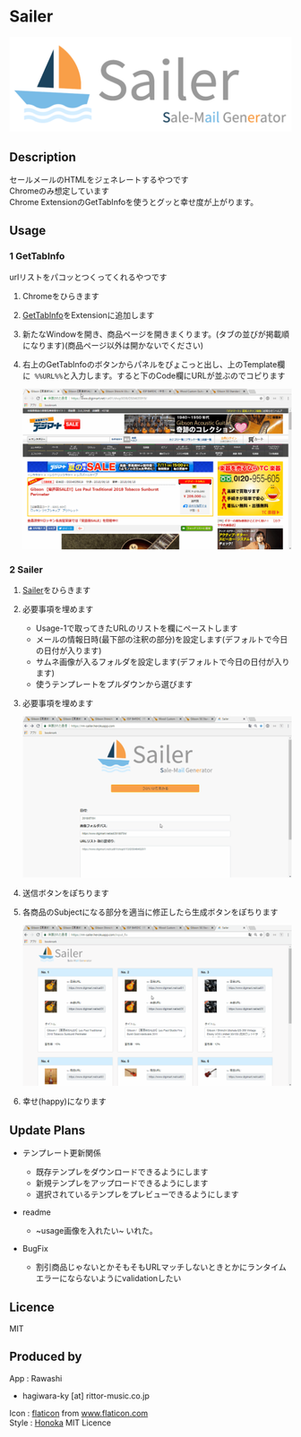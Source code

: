 # Sailer

![Sailer_logo](static/img/sailer_logo.png "Sailer_logo")


## Description
セールメールのHTMLをジェネレートするやつです  
Chromeのみ想定しています  
Chrome ExtensionのGetTabInfoを使うとグッと幸せ度が上がります。

## Usage

### 1 GetTabInfo
urlリストをパコッとつくってくれるやつです

1. Chromeをひらきます
1. [GetTabInfo](https://chrome.google.com/webstore/detail/gettabinfo/iadhcoaabobddcebhmheikmbcjcigjhc "GetTabInfo")をExtensionに追加します
1. 新たなWindowを開き、商品ページを開きまくります。(タブの並びが掲載順になります)(商品ページ以外は開かないでください)
1. 右上のGetTabInfoのボタンからパネルをぴょこっと出し、上のTemplate欄に``` %%URL%%```と入力します。すると下のCode欄にURLが並ぶのでコピります

    ![Sailer_logo](static/img/tabinfo_usage.gif "tabinfo_usage")

### 2 Sailer
1. [Sailer](https://rm-sailer.herokuapp.com/ "Sailer")をひらきます
1. 必要事項を埋めます
    + Usage-1で取ってきたURLのリストを欄にペーストします
    + メールの情報日時(最下部の注釈の部分)を設定します(デフォルトで今日の日付が入ります)
    + サムネ画像が入るフォルダを設定します(デフォルトで今日の日付が入ります)
    + 使うテンプレートをプルダウンから選びます
1. 必要事項を埋めます

    ![Sailer_logo](static/img/first_input_usage.gif "first_input_usage")

1. 送信ボタンをぽちります
1. 各商品のSubjectになる部分を適当に修正したら生成ボタンをぽちります

    ![Sailer_logo](static/img/input_fix_usage.gif "input_fix_usage")

1. 幸せ(happy)になります

## Update Plans

+ テンプレート更新関係
    + 既存テンプレをダウンロードできるようにします
    + 新規テンプレをアップロードできるようにします
    + 選択されているテンプレをプレビューできるようにします

+ readme
    + ~usage画像を入れたい~ いれた。
    
+ BugFix
    + 割引商品じゃないとかそもそもURLマッチしないときとかにランタイムエラーにならないようにvalidationしたい

## Licence
MIT

## Produced by
App : Rawashi  
   + hagiwara-ky [at] rittor-music.co.jp   

Icon : [flaticon](https://jp.freepik.com/free-icon/sail-boat_696407.html "flaticon") from www.flaticon.com  
Style : [Honoka](http://honokak.osaka/ "honoka") MIT Licence
